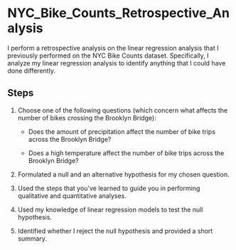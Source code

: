 # NYC_Bike_Counts_Retrospective_Analysis

I perform a retrospective analysis on the linear regression analysis that I previously performed on the NYC Bike Counts dataset. Specifically, I analyze my linear regression analysis to identify anything that I could have done differently.

## Steps

1. Choose one of the following questions (which concern what affects the number of bikes crossing the Brooklyn Bridge):

    * Does the amount of precipitation affect the number of bike trips across the Brooklyn Bridge?

    * Does a high temperature affect the number of bike trips across the Brooklyn Bridge?

2. Formulated a null and an alternative hypothesis for my chosen question.

3. Used the steps that you’ve learned to guide you in performing qualitative and quantitative analyses.

4. Used my knowledge of linear regression models to test the null hypothesis.

5. Identified whether I reject the null hypothesis and provided a short summary.
